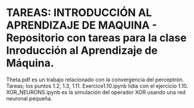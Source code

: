 # TAREAS: INTRODUCCIÓN AL APRENDIZAJE DE MAQUINA - Repositorio con tareas para la clase Inroducción al Aprendizaje de Máquina. 

Theta.pdf es un trabajo relacionado con la convergencia del perceptrón. Tareas; los puntos 1.2, 1.3, 1.11. Exercice1.10.ipynb lidia con el ejercicio 1.10.
XOR_NEURONS.ipynb es la simulación del operador XOR usando una red neuronal pequeña.
